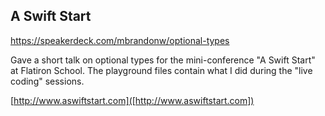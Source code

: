 A Swift Start
---------

https://speakerdeck.com/mbrandonw/optional-types

Gave a short talk on optional types for the mini-conference "A Swift Start" at Flatiron School. The playground files contain what I did during the "live coding" sessions.

[http://www.aswiftstart.com]([http://www.aswiftstart.com])
